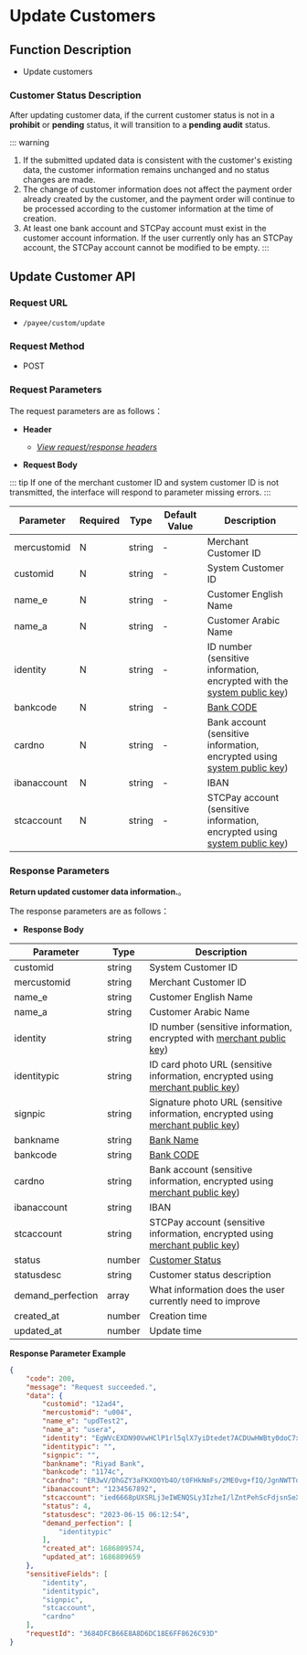 # Update Customers

## Function Description

- Update customers

### Customer Status Description

After updating customer data, if the current customer status is not in a **prohibit** or **pending** status, it will transition to a **pending audit** status.

::: warning 
1. If the submitted updated data is consistent with the customer's existing data, the customer information remains unchanged and no status changes are made.
2. The change of customer information does not affect the payment order already created by the customer, and the payment order will continue to be processed according to the customer information at the time of creation.
3. At least one bank account and STCPay account must exist in the customer account information. If the user currently only has an STCPay account, the STCPay account cannot be modified to be empty.
:::

## Update Customer API

### Request URL

- `/payee/custom/update`

### Request Method

- POST

### Request Parameters

The request parameters are as follows：

- **Header**

  - [_View request/response headers_](/en/payoutApi/apiRule/header)

- **Request Body**

::: tip 
If one of the merchant customer ID and system customer ID is not transmitted, the interface will respond to parameter missing errors.
:::

| **Parameter** | **Required** | **Type** | **Default Value** | **Description**                                                                                                                     |
| ------------- | ------------ | -------- | ----------------- | ----------------------------------------------------------------------------------------------------------------------------------- |
| mercustomid   | N            | string   | -                 | Merchant Customer ID                                                                                                                |
| customid      | N            | string   | -                 | System Customer ID                                                                                                                  |
| name_e        | N            | string   | -                 | Customer English Name                                                                                                               |
| name_a        | N            | string   | -                 | Customer Arabic Name                                                                                                                |
| identity      | N            | string   | -                 | ID number (sensitive information, encrypted with the [system public key](/en/payoutApi/apiRule/certificateKey#system-public-key))   |
| bankcode      | N            | string   | -                 | [Bank CODE](/en/payoutApi/banks/bankList)                                                                                           |
| cardno        | N            | string   | -                 | Bank account (sensitive information, encrypted using [system public key](/en/payoutApi/apiRule/certificateKey#system-public-key))   |
| ibanaccount   | N            | string   | -                 | IBAN                                                                                                                                |
| stcaccount    | N            | string   | -                 | STCPay account (sensitive information, encrypted using [system public key](/en/payoutApi/apiRule/certificateKey#system-public-key)) |

### Response Parameters

**Return updated customer data information.**。

The response parameters are as follows：

- **Response Body**

| **Parameter**     | **Type** | **Description**                                                                                                                                      |
| ----------------- | -------- | ---------------------------------------------------------------------------------------------------------------------------------------------------- |
| customid          | string   | System Customer ID                                                                                                                                   |
| mercustomid       | string   | Merchant Customer ID                                                                                                                                 |
| name_e            | string   | Customer English Name                                                                                                                                |
| name_a            | string   | Customer Arabic Name                                                                                                                                 |
| identity          | string   | ID number (sensitive information, encrypted with [merchant public key](/en/payoutApi/apiRule/certificateKey#merchant-public-private-key))            |
| identitypic       | string   | ID card photo URL (sensitive information, encrypted using [merchant public key](/en/payoutApi/apiRule/certificateKey#merchant-public-private-key))   |
| signpic           | string   | Signature photo URL (sensitive information, encrypted using [merchant public key](/en/payoutApi/apiRule/certificateKey#merchant-public-private-key)) |
| bankname          | string   | [Bank Name](/en/payoutApi/banks/bankList)                                                                                                            |
| bankcode          | string   | [Bank CODE](/en/payoutApi/banks/bankList)                                                                                                            |
| cardno            | string   | Bank account (sensitive information, encrypted using [merchant public key](/en/payoutApi/apiRule/certificateKey#merchant-public-private-key))        |
| ibanaccount       | string   | IBAN                                                                                                                                                 |
| stcaccount        | string   | STCPay account (sensitive information, encrypted using [merchant public key](/en/payoutApi/apiRule/certificateKey#merchant-public-private-key))      |
| status            | number   | [Customer Status](/en/payoutApi/appendix/customStatus)                                                                                               |
| statusdesc        | string   | Customer status description                                                                                                                          |
| demand_perfection | array    | What information does the user currently need to improve                                                                                             |
| created_at        | number   | Creation time                                                                                                                                        |
| updated_at        | number   | Update time                                                                                                                                          |

**Response Parameter Example**

```json
{
    "code": 200,
    "message": "Request succeeded.",
    "data": {
        "customid": "12ad4",
        "mercustomid": "u004",
        "name_e": "updTest2",
        "name_a": "usera",
        "identity": "EgWVcEXDN90VwHClP1rl5qlX7yiDtedet7ACDUwHWBty0doC7xUV5eSYizInT0PNdAlcOg6JNVTujxKDgIv3bKvCaePHDmoD2pSZBed7WhrwTlwSdBM2FAPrf/PVAX74DiHyz1KZk7w81Xk4HP7VtMatAZX2ZVAjwbxo5Oj76xkCkm2N8RSoCX0tTXdsNP3zAb0ORZw2aucZUg4PLDKkvnsEI5SyPuhdhntN24/4nR5SmDoYwMyZ3Zlz4zArTL4M3NengD12C5Ewz4jcmwoAx/GmQsssjY6oDbgCeG1CsJlLgG9T4avL/TcA7d5vgAA9yU38WFJBCR8/kFUU3za5yg==",
        "identitypic": "",
        "signpic": "",
        "bankname": "Riyad Bank",
        "bankcode": "1174c",
        "cardno": "ER3wV/DhGZY3aFKXO0Yb4O/t0FHkNmFs/2ME0vg+fIQ/JgnNWTTdBwE3pL5FktKP31MhpRQP+ioH/oUcxHR/JNC1IjNEU/leRlSput+SafK9paKFAA8dVgunRbWQb7TsRWh4wVBujtnkfkOwDBhkhRaALWvBRau3i4WU7ZlTy3hpxX41lAPpi07Y8XkatVU1B3q51wFFu1mGD3L3UZI0jD6SceQD+HIH8cUutpt7JFSVS1rABgi3Hkh2yplfj1d7i61GNoSzr1SHyjIC5HydSZSVeEB1JXly+W04ccIeWENVDba2Sk4YYVPKmgell7a4NQhsMZr0+QL4ZG196/U1gg==",
        "ibanaccount": "1234567892",
        "stcaccount": "ied6668pUXSRLj3eIWENQSLy3IzheI/lZntPehScFdjsnSeXJtiHVROuT3+e+rAXKFclxCyuD2+n44IHLh/pjgHZEr4Vr9T2qZR1HRnj3uvESaT/yPbRLx1hynUknd2YnGfsM01ZUfUztlmhSArAQ48SPB7py4aIMZin8kOi4ak/z1bY0Yqh1iVK+9Qa07CFfBY80vBgqg0gu4ysil4HLsuC0XahYMNdqAJqY8EJ3bbssae+B52I6QjQ5a+5xll8O5JczIBsJJimGh34OZ1/t7Wtd1WyRRKeXcdIfSccOBaWtdH1cSLDj1xqLg0T7HU/whyZRVOB1fxedd/ceg3quA==",
        "status": 4,
        "statusdesc": "2023-06-15 06:12:54",
        "demand_perfection": [
            "identitypic"
        ],
        "created_at": 1686809574,
        "updated_at": 1686809659
    },
    "sensitiveFields": [
        "identity",
        "identitypic",
        "signpic",
        "stcaccount",
        "cardno"
    ],
    "requestId": "3684DFCB66E8A8D6DC18E6FF8626C93D"
}
```